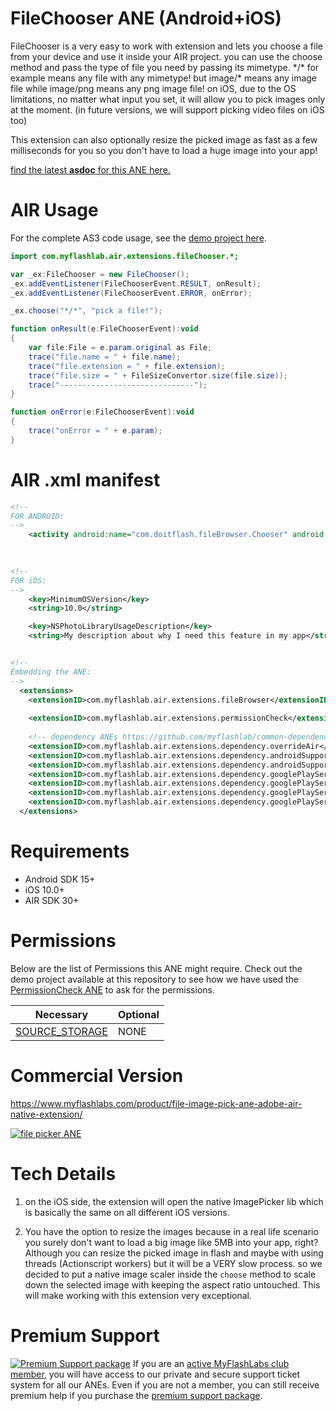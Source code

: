 # FileChooser ANE (Android+iOS)
FileChooser is a very easy to work with extension and lets you choose a file from your device and use it inside your AIR project. you can use the choose method and pass the type of file you need by passing its mimetype. \*/\* for example means any file with any mimetype! but image/\* means any image file while image/png means any png image file! on iOS, due to the OS limitations, no matter what input you set, it will allow you to pick images only at the moment. (in future versions, we will support picking video files on iOS too)

This extension can also optionally resize the picked image as fast as a few milliseconds for you so you don't have to load a huge image into your app!

[find the latest **asdoc** for this ANE here.](http://myflashlab.github.io/asdoc/com/myflashlab/air/extensions/fileChooser/package-detail.html)

# AIR Usage
For the complete AS3 code usage, see the [demo project here](https://github.com/myflashlab/fileChooser-ANE/blob/master/AIR/src/MainFinal.as).

```actionscript
import com.myflashlab.air.extensions.fileChooser.*;

var _ex:FileChooser = new FileChooser();
_ex.addEventListener(FileChooserEvent.RESULT, onResult);
_ex.addEventListener(FileChooserEvent.ERROR, onError);

_ex.choose("*/*", "pick a file!");

function onResult(e:FileChooserEvent):void
{
	var file:File = e.param.original as File;
	trace("file.name = " + file.name);
	trace("file.extension = " + file.extension);
	trace("file.size = " + FileSizeConvertor.size(file.size));
	trace("------------------------------");
}

function onError(e:FileChooserEvent):void
{
	trace("onError = " + e.param);
}
```

# AIR .xml manifest
```xml
<!--
FOR ANDROID:
-->
	<activity android:name="com.doitflash.fileBrowser.Chooser" android:theme="@style/Theme.Transparent" />

	
	
<!--
FOR iOS:
-->
	<key>MinimumOSVersion</key>
	<string>10.0</string>

	<key>NSPhotoLibraryUsageDescription</key>
	<string>My description about why I need this feature in my app</string>


<!--
Embedding the ANE:
-->
  <extensions>
	<extensionID>com.myflashlab.air.extensions.fileBrowser</extensionID>
	
	<extensionID>com.myflashlab.air.extensions.permissionCheck</extensionID>
	
	<!-- dependency ANEs https://github.com/myflashlab/common-dependencies-ANE -->
    <extensionID>com.myflashlab.air.extensions.dependency.overrideAir</extensionID>
    <extensionID>com.myflashlab.air.extensions.dependency.androidSupport.core</extensionID>
    <extensionID>com.myflashlab.air.extensions.dependency.androidSupport.v4</extensionID>
	<extensionID>com.myflashlab.air.extensions.dependency.googlePlayServices.drive</extensionID>
    <extensionID>com.myflashlab.air.extensions.dependency.googlePlayServices.base</extensionID>
    <extensionID>com.myflashlab.air.extensions.dependency.googlePlayServices.basement</extensionID>
    <extensionID>com.myflashlab.air.extensions.dependency.googlePlayServices.tasks</extensionID>
  </extensions>
```

# Requirements
* Android SDK 15+
* iOS 10.0+
* AIR SDK 30+

# Permissions
Below are the list of Permissions this ANE might require. Check out the demo project available at this repository to see how we have used the [PermissionCheck ANE](http://www.myflashlabs.com/product/native-access-permission-check-settings-menu-air-native-extension/) to ask for the permissions.

Necessary | Optional
--------------------------- | ---------------------------
[SOURCE_STORAGE](https://myflashlab.github.io/asdoc/com/myflashlab/air/extensions/nativePermissions/PermissionCheck.html#SOURCE_STORAGE) | NONE 


# Commercial Version
https://www.myflashlabs.com/product/file-image-pick-ane-adobe-air-native-extension/

[![file picker ANE](https://www.myflashlabs.com/wp-content/uploads/2015/11/product_adobe-air-ane-extension-file-or-image-picker-2018-595x738.jpg)](https://www.myflashlabs.com/product/file-image-pick-ane-adobe-air-native-extension/)

# Tech Details
1. on the iOS side, the extension will open the native ImagePicker lib which is basically the same on all different iOS versions.

2. You have the option to resize the images because in a real life scenario you surely don't want to load a big image like 5MB into your app, right? Although you can resize the picked image in flash and maybe with using threads (Actionscript workers) but it will be a VERY slow process. so we decided to put a native image scaler inside the ```choose``` method to scale down the selected image with keeping the aspect ratio untouched. This will make working with this extension very exceptional.

# Premium Support #
[![Premium Support package](https://www.myflashlabs.com/wp-content/uploads/2016/06/professional-support.jpg)](https://www.myflashlabs.com/product/myflashlabs-support/)
If you are an [active MyFlashLabs club member](https://www.myflashlabs.com/product/myflashlabs-club-membership/), you will have access to our private and secure support ticket system for all our ANEs. Even if you are not a member, you can still receive premium help if you purchase the [premium support package](https://www.myflashlabs.com/product/myflashlabs-support/).